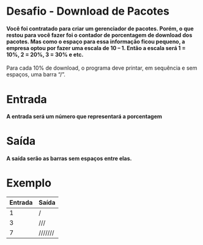 # Desafio - Download de Pacotes

#### Você foi contratado para criar um gerenciador de pacotes. Porém, o que restou para você fazer foi o contador de porcentagem de download dos pacotes. Mas como o espaço para essa informação ficou pequeno, a empresa optou por fazer uma escala de 10 – 1. Então a escala será 1 = 10%, 2 = 20%, 3 = 30% e etc.
Para cada 10% de download, o programa deve printar, em sequência e sem espaços, uma barra “/”.

# Entrada
#### A entrada será um número que representará a porcentagem

# Saída
#### A saída serão as barras sem espaços entre elas. 

# Exemplo

| Entrada | Saída |
|------- |------ |
| 1 | / |
| 3 | /// |
| 7 | ///////|
